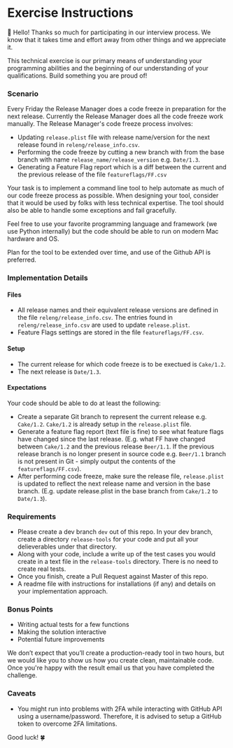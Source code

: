 # Exercise Instructions

:wave: Hello! Thanks so much for participating in our interview process. We know that it takes time and effort away from other things and we appreciate it.

This technical exercise is our primary means of understanding your programming abilities and the beginning of our understanding of your qualifications. Build something you are proud of! 

### Scenario 

Every Friday the Release Manager does a code freeze in preparation for the next release. Currently the Release Manager does all the code freeze work manually. The Release Manager's code freeze process involves: 

- Updating `release.plist` file with release name/version for the next release found in `releng/release_info.csv`.
- Performing the code freeze by cutting a new branch with from the base branch with name `release_name/release_version` e.g. `Date/1.3`. 
- Generating a Feature Flag report which is a diff between the current and the previous release of the file `featureflags/FF.csv` 

Your task is to implement a command line tool to help automate as much of our code freeze process as possible. When designing your tool, consider that it would be used by folks with less technical expertise. The tool should also be able to handle some exceptions and fail gracefully. 

Feel free to use your favorite programming language and framework (we use Python internally) but the code should be able to run on modern Mac hardware and OS. 

Plan for the tool to be extended over time, and use of the Github API is preferred.

### Implementation Details

#### Files
- All release names and their equivalent release versions are defined in the file `releng/release_info.csv`. The entries found in `releng/release_info.csv` are used to update `release.plist`. 
- Feature Flags settings are stored in the file `featureflags/FF.csv`.

#### Setup
- The current release for which code freeze is to be exectued is `Cake/1.2`. 
- The next release is `Date/1.3`. 

#### Expectations 

Your code should be able to do at least the following:
- Create a separate Git branch to represent the current release e.g. `Cake/1.2`. `Cake/1.2` is already setup in the `release.plist` file.
- Generate a feature flag report (text file is fine) to see what feature flags have changed since the last release. (E.g. what FF have changed between `Cake/1.2` and the previous release `Beer/1.1`. If the previous release branch is no longer present in source code e.g. `Beer/1.1` branch is not present in Git - simply output the contents of the `featureflags/FF.csv`).  
- After performing code freeze, make sure the release file, `release.plist` is updated to reflect the next release name and version in the base branch. (E.g. update release.plist in the base branch from `Cake/1.2` to `Date/1.3`). 

### Requirements
- Please create a dev branch `dev` out of this repo. In your dev branch, create a directory `release-tools` for your code and put all your delieverables under that directory. 
- Along with your code, include a write up of the test cases you would create in a text file in the `release-tools` directory. There is no need to create real tests.
- Once you finish, create a Pull Request against Master of this repo.
- A readme file with instructions for installations (if any) and details on your implementation approach.

### Bonus Points
- Writing actual tests for a few functions
- Making the solution interactive
- Potential future improvements

We don’t expect that you’ll create a production-ready tool in two hours, but we would like you to show us how you create clean, maintainable code. Once you're happy with the result email us that you have completed the challenge.

### Caveats
- You might run into problems with 2FA while interacting with GitHub API using a username/password. Therefore, it is advised to setup a GitHub token to overcome 2FA limitations. 

Good luck! :four_leaf_clover:
